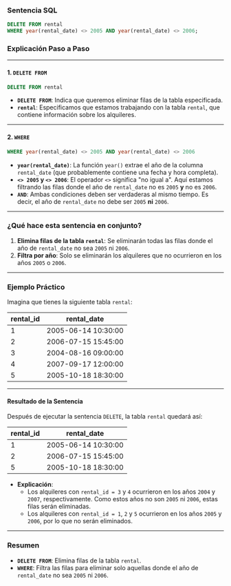 
### **Sentencia SQL**

```sql
DELETE FROM rental
WHERE year(rental_date) <> 2005 AND year(rental_date) <> 2006;
```

### **Explicación Paso a Paso**

---

#### 1. **`DELETE FROM`**
```sql
DELETE FROM rental
```
- **`DELETE FROM`**: Indica que queremos eliminar filas de la tabla especificada.
- **`rental`**: Especificamos que estamos trabajando con la tabla `rental`, que contiene información sobre los alquileres.

---

#### 2. **`WHERE`**
```sql
WHERE year(rental_date) <> 2005 AND year(rental_date) <> 2006
```
- **`year(rental_date)`**: La función `year()` extrae el año de la columna `rental_date` (que probablemente contiene una fecha y hora completa).
- **`<> 2005` y `<> 2006`**: El operador `<>` significa "no igual a". Aquí estamos filtrando las filas donde el año de `rental_date` no es `2005` **y** no es `2006`.
- **`AND`**: Ambas condiciones deben ser verdaderas al mismo tiempo. Es decir, el año de `rental_date` no debe ser `2005` **ni** `2006`.

---

### **¿Qué hace esta sentencia en conjunto?**

1. **Elimina filas de la tabla `rental`**: Se eliminarán todas las filas donde el año de `rental_date` no sea `2005` ni `2006`.
2. **Filtra por año**: Solo se eliminarán los alquileres que no ocurrieron en los años `2005` o `2006`.

---

### **Ejemplo Práctico**

Imagina que tienes la siguiente tabla `rental`:

| rental_id | rental_date        |
|-----------|--------------------|
| 1         | 2005-06-14 10:30:00|
| 2         | 2006-07-15 15:45:00|
| 3         | 2004-08-16 09:00:00|
| 4         | 2007-09-17 12:00:00|
| 5         | 2005-10-18 18:30:00|

---

#### Resultado de la Sentencia
Después de ejecutar la sentencia `DELETE`, la tabla `rental` quedará así:

| rental_id | rental_date        |
|-----------|--------------------|
| 1         | 2005-06-14 10:30:00|
| 2         | 2006-07-15 15:45:00|
| 5         | 2005-10-18 18:30:00|

- **Explicación**:
    - Los alquileres con `rental_id = 3` y `4` ocurrieron en los años `2004` y `2007`, respectivamente. Como estos años no son `2005` ni `2006`, estas filas serán eliminadas.
    - Los alquileres con `rental_id = 1`, `2` y `5` ocurrieron en los años `2005` y `2006`, por lo que no serán eliminados.

---

### **Resumen**

- **`DELETE FROM`**: Elimina filas de la tabla `rental`.
- **`WHERE`**: Filtra las filas para eliminar solo aquellas donde el año de `rental_date` no sea `2005` ni `2006`.

